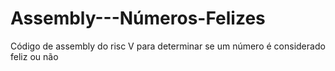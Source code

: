 # Assembly---Números-Felizes
Código de assembly do risc V para determinar se um número é considerado feliz ou não

